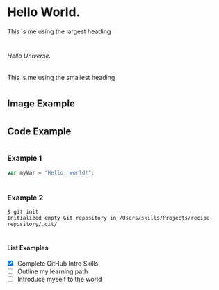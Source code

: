 # <h1> Hello World.
This is me using the largest heading

# <h6> Hello Universe.
This is me using the smallest heading

# <h2> Image Example



# <h2> Code Example

# <h3> Example 1
``` javascript
var myVar = "Hello, world!";
```
# <h3> Example 2
```
$ git init
Initialized empty Git repository in /Users/skills/Projects/recipe-repository/.git/
```
# <h4> List Examples
- [X] Complete GitHub Intro Skills
- [ ] Outline my learning path
- [ ] Introduce myself to the world
